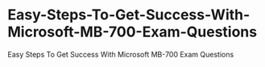 # Easy-Steps-To-Get-Success-With-Microsoft-MB-700-Exam-Questions
Easy Steps To Get Success With Microsoft MB-700 Exam Questions
